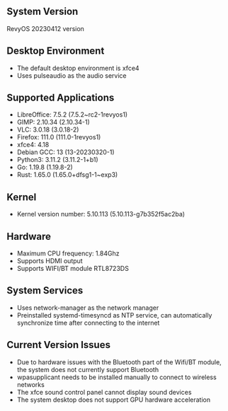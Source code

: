 ## System Version

RevyOS 20230412 version

## Desktop Environment

- The default desktop environment is xfce4
- Uses pulseaudio as the audio service

## Supported Applications

- LibreOffice: 7.5.2 (7.5.2~rc2-1revyos1)
- GIMP: 2.10.34 (2.10.34-1)
- VLC: 3.0.18 (3.0.18-2)
- Firefox: 111.0 (111.0-1revyos1)
- xfce4: 4.18
- Debian GCC: 13 (13-20230320-1)
- Python3: 3.11.2 (3.11.2-1+b1)
- Go: 1.19.8 (1.19.8-2)
- Rust: 1.65.0 (1.65.0+dfsg1-1~exp3)
  
## Kernel

- Kernel version number: 5.10.113 (5.10.113-g7b352f5ac2ba)

## Hardware

- Maximum CPU frequency: 1.84Ghz
- Supports HDMI output
- Supports WIFI/BT module RTL8723DS

## System Services

- Uses network-manager as the network manager
- Preinstalled systemd-timesyncd as NTP service, can automatically synchronize time after connecting to the internet

## Current Version Issues

- Due to hardware issues with the Bluetooth part of the Wifi/BT module, the system does not currently support Bluetooth
- wpasupplicant needs to be installed manually to connect to wireless networks
- The xfce sound control panel cannot display sound devices
- The system desktop does not support GPU hardware acceleration
